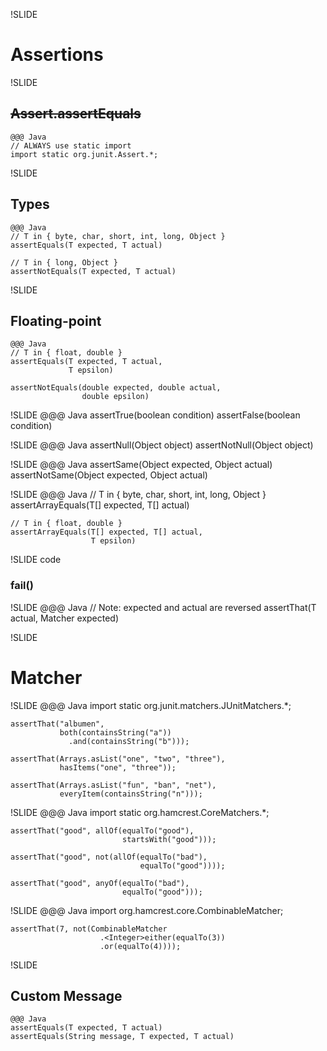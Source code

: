 !SLIDE
# Assertions

!SLIDE
## <del>Assert.assertEquals</del>
	@@@ Java
	// ALWAYS use static import
	import static org.junit.Assert.*;

!SLIDE
## Types
	@@@ Java
	// T in { byte, char, short, int, long, Object }
	assertEquals(T expected, T actual)

	// T in { long, Object }
	assertNotEquals(T expected, T actual)

!SLIDE
## Floating-point
	@@@ Java
	// T in { float, double }
	assertEquals(T expected, T actual,
	             T epsilon)

	assertNotEquals(double expected, double actual,
	                double epsilon)

!SLIDE
	@@@ Java
	assertTrue(boolean condition)
	assertFalse(boolean condition)

!SLIDE
	@@@ Java
	assertNull(Object object)
	assertNotNull(Object object)

!SLIDE
	@@@ Java
	assertSame(Object expected, Object actual)
	assertNotSame(Object expected, Object actual)

!SLIDE
	@@@ Java
	// T in { byte, char, short, int, long, Object }
	assertArrayEquals(T[] expected, T[] actual)

	// T in { float, double }
	assertArrayEquals(T[] expected, T[] actual,
	                  T epsilon)

!SLIDE code
### fail()

!SLIDE
	@@@ Java
	// Note: expected and actual are reversed
	assertThat(T actual, Matcher expected)

!SLIDE
# Matcher

!SLIDE
	@@@ Java
	import static org.junit.matchers.JUnitMatchers.*;

	assertThat("albumen",
	           both(containsString("a"))
	             .and(containsString("b")));

	assertThat(Arrays.asList("one", "two", "three"),
	           hasItems("one", "three"));

	assertThat(Arrays.asList("fun", "ban", "net"),
	           everyItem(containsString("n")));

!SLIDE
	@@@ Java
	import static org.hamcrest.CoreMatchers.*;

	assertThat("good", allOf(equalTo("good"),
	                         startsWith("good")));

	assertThat("good", not(allOf(equalTo("bad"),
	                             equalTo("good"))));

	assertThat("good", anyOf(equalTo("bad"),
	                         equalTo("good")));

!SLIDE
	@@@ Java
	import org.hamcrest.core.CombinableMatcher;

	assertThat(7, not(CombinableMatcher
	                    .<Integer>either(equalTo(3))
	                    .or(equalTo(4))));

!SLIDE
## Custom Message
	@@@ Java
	assertEquals(T expected, T actual)
	assertEquals(String message, T expected, T actual)

